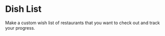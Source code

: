 # Dish List
Make a custom wish list of restaurants that you want to check out and track your progress.

<!-- <li> <a href="<%= /restaurants/#{restaurant.id} %>"> <%= restaurant.name %> </a> </li>
<li> <%= restaurant.address %> </li>
<li> <a href="<%= restaurant.website %>"><%= restaurant.website %></a> </li> -->
